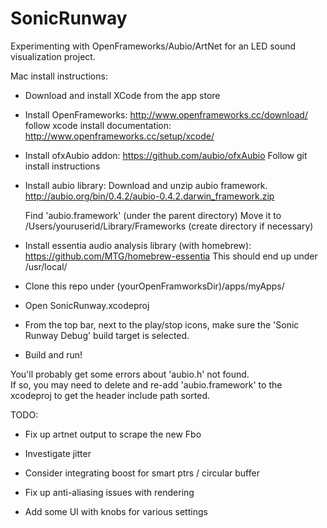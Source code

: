 # SonicRunway

Experimenting with OpenFrameworks/Aubio/ArtNet for an LED sound visualization project.

Mac install instructions:

- Download and install XCode from the app store

- Install OpenFrameworks:  http://www.openframeworks.cc/download/
  follow xcode install documentation:  http://www.openframeworks.cc/setup/xcode/

- Install ofxAubio addon:  https://github.com/aubio/ofxAubio
  Follow git install instructions

- Install aubio library:
  Download and unzip aubio framework.
  http://aubio.org/bin/0.4.2/aubio-0.4.2.darwin_framework.zip

  Find 'aubio.framework' (under the parent directory)
  Move it to /Users/youruserid/Library/Frameworks (create directory if necessary)

- Install essentia audio analysis library (with homebrew):
    https://github.com/MTG/homebrew-essentia
    This should end up under /usr/local/

- Clone this repo under (yourOpenFramworksDir)/apps/myApps/

- Open SonicRunway.xcodeproj

- From the top bar, next to the play/stop icons, make sure the 
  'Sonic Runway Debug' build target is selected.

- Build and run! 

You'll probably get some errors about 'aubio.h' not found.  
If so, you may need to delete and re-add 'aubio.framework' to 
the xcodeproj to get the header include path sorted.


TODO:

- Fix up artnet output to scrape the new Fbo

- Investigate jitter

- Consider integrating boost for smart ptrs / circular buffer

- Fix up anti-aliasing issues with rendering

- Add some UI with knobs for various settings
